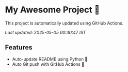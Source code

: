 # My Awesome Project 🚀

This project is automatically updated using GitHub Actions.

_Last updated: 2025-05-05 00:30:47 IST_

## Features
- Auto-update README using Python 🐍
- Auto Git push with GitHub Actions 🤖
